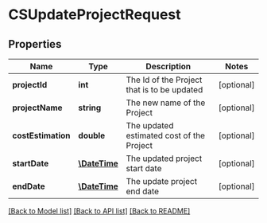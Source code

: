 # CSUpdateProjectRequest

## Properties
Name | Type | Description | Notes
------------ | ------------- | ------------- | -------------
**projectId** | **int** | The Id of the Project that is to be updated | [optional] 
**projectName** | **string** | The new name of the Project | [optional] 
**costEstimation** | **double** | The updated estimated cost of the Project | [optional] 
**startDate** | [**\DateTime**](\DateTime.md) | The updated project start date | [optional] 
**endDate** | [**\DateTime**](\DateTime.md) | The update project end date | [optional] 

[[Back to Model list]](../README.md#documentation-for-models) [[Back to API list]](../README.md#documentation-for-api-endpoints) [[Back to README]](../README.md)


